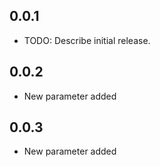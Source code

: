 ## 0.0.1

* TODO: Describe initial release.

## 0.0.2

* New parameter added

## 0.0.3
* New parameter added
